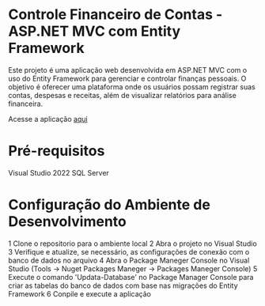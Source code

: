 # Controle Financeiro de Contas - ASP.NET MVC com Entity Framework

Este projeto é uma aplicação web desenvolvida em ASP.NET MVC com o uso do Entity Framework para gerenciar e controlar finanças pessoais. O objetivo é oferecer uma plataforma onde os usuários possam registrar suas contas, despesas e receitas, além de visualizar relatórios para análise financeira.

Acesse a aplicação [aqui](http://contasapponline-001-site1.ktempurl.com/Contas/Cadastro)

# Pré-requisitos

Visual Studio 2022
SQL Server

# Configuração do Ambiente de Desenvolvimento

1 Clone o repositorio para o ambiente local
2 Abra o projeto no Visual Studio
3 Verifique e atualize, se necessário, as configurações de conexão com o banco de dados no arquivo
4 Abra o Package Maneger Console no Visual Studio (Tools -> Nuget Packages Maneger -> Packages Maneger Console)
5 Execute o comando 'Updata-Database' no Package Manager Console para criar as tabelas do banco de dados com base nas migrações do Entity Framework
6 Conpile e execute a aplicação